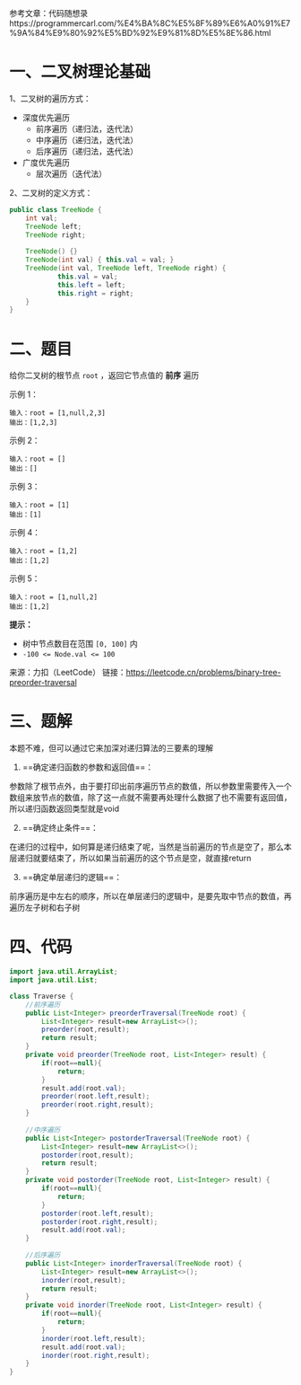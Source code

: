 参考文章：代码随想录https://programmercarl.com/%E4%BA%8C%E5%8F%89%E6%A0%91%E7%9A%84%E9%80%92%E5%BD%92%E9%81%8D%E5%8E%86.html

# 一、二叉树理论基础

1、二叉树的遍历方式：

* 深度优先遍历
  * 前序遍历（递归法，迭代法）
  * 中序遍历（递归法，迭代法）
  * 后序遍历（递归法，迭代法）
* 广度优先遍历
  * 层次遍历（迭代法）

2、二叉树的定义方式：

```java
public class TreeNode {
    int val;
  	TreeNode left;
  	TreeNode right;
    
  	TreeNode() {}
  	TreeNode(int val) { this.val = val; }
  	TreeNode(int val, TreeNode left, TreeNode right) {
    		this.val = val;
    		this.left = left;
    		this.right = right;
  	}
}
```

# 二、题目

给你二叉树的根节点 `root` ，返回它节点值的 **前序** 遍历

示例 1：

```
输入：root = [1,null,2,3]
输出：[1,2,3]
```

示例 2：

```
输入：root = []
输出：[]
```

示例 3：

```
输入：root = [1]
输出：[1]
```

示例 4：

```
输入：root = [1,2]
输出：[1,2]
```

示例 5：

```
输入：root = [1,null,2]
输出：[1,2]
```

**提示：**

* 树中节点数目在范围 `[0, 100]` 内
* `-100 <= Node.val <= 100`

来源：力扣（LeetCode）
链接：https://leetcode.cn/problems/binary-tree-preorder-traversal

# 三、题解

本题不难，但可以通过它来加深对递归算法的三要素的理解

1. ==确定递归函数的参数和返回值==：

参数除了根节点外，由于要打印出前序遍历节点的数值，所以参数里需要传入一个数组来放节点的数值，除了这一点就不需要再处理什么数据了也不需要有返回值，所以递归函数返回类型就是void

2. ==确定终止条件==：

在递归的过程中，如何算是递归结束了呢，当然是当前遍历的节点是空了，那么本层递归就要结束了，所以如果当前遍历的这个节点是空，就直接return

3. ==确定单层递归的逻辑==：

前序遍历是中左右的顺序，所以在单层递归的逻辑中，是要先取中节点的数值，再遍历左子树和右子树

# 四、代码

```java
import java.util.ArrayList;
import java.util.List;

class Traverse {
    //前序遍历
    public List<Integer> preorderTraversal(TreeNode root) {
        List<Integer> result=new ArrayList<>();
        preorder(root,result);
        return result;
    }
    private void preorder(TreeNode root, List<Integer> result) {
        if(root==null){
            return;
        }
        result.add(root.val);
        preorder(root.left,result);
        preorder(root.right,result);
    }
    
    //中序遍历
    public List<Integer> postorderTraversal(TreeNode root) {
        List<Integer> result=new ArrayList<>();
        postorder(root,result);
        return result;
    }
    private void postorder(TreeNode root, List<Integer> result) {
        if(root==null){
            return;
        }
        postorder(root.left,result);
        postorder(root.right,result);
        result.add(root.val);
    }
    
    //后序遍历
    public List<Integer> inorderTraversal(TreeNode root) {
        List<Integer> result=new ArrayList<>();
        inorder(root,result);
        return result;
    }
    private void inorder(TreeNode root, List<Integer> result) {
        if(root==null){
            return;
        }
        inorder(root.left,result);
        result.add(root.val);
        inorder(root.right,result);
    }
}
```

